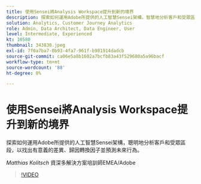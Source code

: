 ```yaml
---
title: 使用Sensei將Analysis Workspace提升到新的境界
description: 探索如何運用Adobe所提供的人工智慧Sensei架構，智慧地分析客戶和受眾區段…… （說明應該介於60到160個字元之間）
solution: Analytics, Customer Journey Analytics
role: Admin, Data Architect, Data Engineer, User
level: Intermediate, Experienced
kt: 10580
thumbnail: 343830.jpeg
exl-id: 7f0a7ba7-0b93-4fa7-961f-b981914dadcb
source-git-commit: ca06e5a8b1602a7bcfb83a43f529680a5a96bacf
workflow-type: tm+mt
source-wordcount: '88'
ht-degree: 0%

---
```


# 使用Sensei將Analysis Workspace提升到新的境界

探索如何運用Adobe所提供的人工智慧Sensei架構，聰明地分析客戶和受眾區段，以找出有意義的差異、歸因轉換因子並預測未來行為。

*Matthias Kolitsch* 資深多解決方案培訓師EMEA/Adobe

>[!VIDEO](https://video.tv.adobe.com/v/343830/?quality=12&learn=on)
